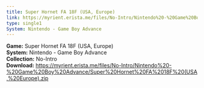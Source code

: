 ```yaml
---
title: Super Hornet FA 18F (USA, Europe)
link: https://myrient.erista.me/files/No-Intro/Nintendo%20-%20Game%20Boy%20Advance/Super%20Hornet%20FA%2018F%20(USA,%20Europe).zip
type: single1
System: Nintendo - Game Boy Advance
---
```

<b>Game:</b> Super Hornet FA 18F (USA, Europe)<br>
<b>System:</b> Nintendo - Game Boy Advance<br>
<b>Collection:</b> No-Intro<br>
<b>Download:</b> https://myrient.erista.me/files/No-Intro/Nintendo%20-%20Game%20Boy%20Advance/Super%20Hornet%20FA%2018F%20(USA,%20Europe).zip